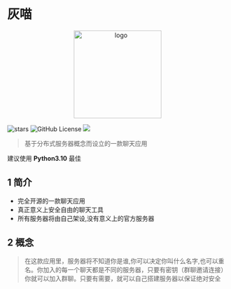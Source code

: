 # 灰喵

<p align='center'>
<img src='https://i.postimg.cc/QNPmws3g/00131-716747303-2.png)' width='200' alt='logo' aling='middle'/>
</p>
<img src="https://img.shields.io/github/stars/Lixeer/Black-White-Cat" alt="stars">
<img alt="GitHub License" src="https://img.shields.io/github/license/Lixeer/Black-White-Cat">
<img src="https://img.shields.io/badge/python-3.10-blue">
</div>

>基于分布式服务器概念而设立的一款聊天应用

建议使用 **Python3.10** 最佳


## 1 简介

- 完全开源的一款聊天应用
- 真正意义上安全自由的聊天工具
- 所有服务器将由自己架设,没有意义上的官方服务器

## 2 概念
>在这款应用里，服务器将不知道你是谁,你可以决定你叫什么名字,也可以重名。你加入的每一个聊天都是不同的服务器，只要有密钥（群聊邀请连接）你就可以加入群聊。只要有需要，就可以自己搭建服务器以保证绝对安全
